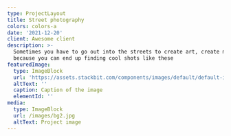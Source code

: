 ```yaml
---
type: ProjectLayout
title: Street photography
colors: colors-a
date: '2021-12-20'
client: Awesome client
description: >-
  Sometimes you have to go out into the streets to create art, create moments
  because you can end up finding cool shots like these
featuredImage:
  type: ImageBlock
  url: 'https://assets.stackbit.com/components/images/default/default-image.png'
  altText: ''
  caption: Caption of the image
  elementId: ''
media:
  type: ImageBlock
  url: /images/bg2.jpg
  altText: Project image
---
```

